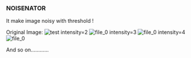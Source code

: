 ### NOISENATOR
It make image noisy with threshold !

Original Image: 
![test](https://user-images.githubusercontent.com/13944940/33523179-76a08b84-d826-11e7-8804-8aac956c79a6.png)
intensity=2
![file_0](https://user-images.githubusercontent.com/13944940/33523197-cdc9e50e-d826-11e7-9049-334920c1a138.jpg)
intensity=3
![file_0](https://user-images.githubusercontent.com/13944940/33523208-eb612438-d826-11e7-93ec-34b2157352d0.jpg)
intensity=4
![file_0](https://user-images.githubusercontent.com/13944940/33523216-08f5b4e6-d827-11e7-9e4b-6b29023cdd07.jpg)




And so on............
